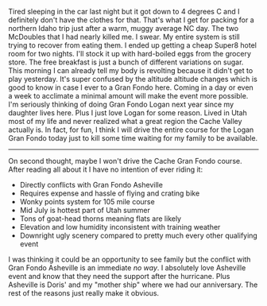  Tired sleeping in the car last night but it got down to 4 degrees C and I definitely don't have the clothes for that. That's what I get for packing for a northern Idaho trip just after a warm, muggy average NC day. The two McDoubles that I had nearly killed me. I swear. My entire system is still trying to recover from eating them. I ended up getting a cheap Super8 hotel room for two nights. I'll stock it up with hard-boiled eggs from the grocery store. The free breakfast is just a bunch of different variations on sugar. This morning I can already tell my body is revolting because it didn't get to play yesterday. It's super confused by the altitude altitude changes which is good to know in case I ever to a Gran Fondo here. Coming in a day or even a week to acclimate a minimal amount will make the event more possible. I'm seriously thinking of doing Gran Fondo Logan next year since my daughter lives here. Plus I just love Logan for some reason. Lived in Utah most of my life and never realized what a great region the Cache Valley actually is. In fact, for fun, I think I will drive the entire course for the Logan Gran Fondo today just to kill some time waiting for my family to be available.
 
----

On second thought, maybe I won't drive the Cache Gran Fondo course. After reading all about it I have no intention of ever riding it:

- Directly conflicts with Gran Fondo Asheville
- Requires expense and hassle of flying and crating bike
- Wonky points system for 105 mile course
- Mid July is hottest part of Utah summer
- Tons of goat-head thorns meaning flats are likely
- Elevation and low humidity inconsistent with training weather
- Downright ugly scenery compared to pretty much every other qualifying event

I was thinking it could be an opportunity to see family but the conflict with Gran Fondo Asheville is an immediate *no way*. I absolutely love Asheville event and know that they need the support after the hurricane. Plus Asheville is Doris' and my "mother ship" where we had our anniversary. The rest of the reasons just really make it obvious.